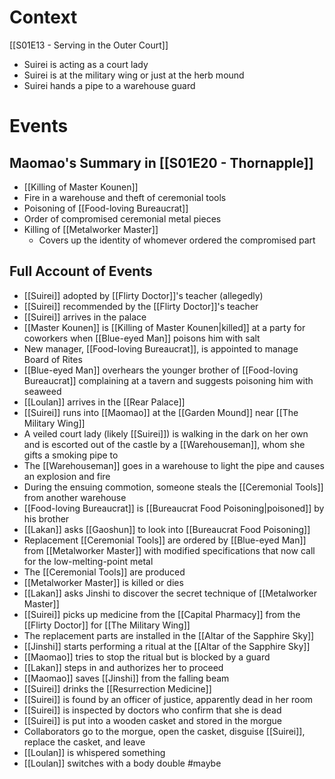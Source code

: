 # Context
[[S01E13 - Serving in the Outer Court]]
- Suirei is acting as a court lady
- Suirei is at the military wing or just at the herb mound
- Suirei hands a pipe to a warehouse guard
# Events
## Maomao's Summary in [[S01E20 - Thornapple]]
- [[Killing of Master Kounen]]
- Fire in a warehouse and theft of ceremonial tools
- Poisoning of [[Food-loving Bureaucrat]]
- Order of compromised ceremonial metal pieces
- Killing of [[Metalworker Master]]
	- Covers up the identity of whomever ordered the compromised part

## Full Account of Events
- [[Suirei]] adopted by [[Flirty Doctor]]'s teacher (allegedly)
- [[Suirei]] recommended by the [[Flirty Doctor]]'s teacher
- [[Suirei]] arrives in the palace
- [[Master Kounen]] is [[Killing of Master Kounen|killed]] at a party for coworkers when [[Blue-eyed Man]] poisons him with salt
- New manager, [[Food-loving Bureaucrat]], is appointed to manage Board of Rites
- [[Blue-eyed Man]] overhears the younger brother of [[Food-loving Bureaucrat]] complaining at a tavern and suggests poisoning him with seaweed
- [[Loulan]] arrives in the [[Rear Palace]]
- [[Suirei]] runs into [[Maomao]] at the [[Garden Mound]] near [[The Military Wing]]
- A veiled court lady (likely [[Suirei]]) is walking in the dark on her own and is escorted out of the castle by a [[Warehouseman]], whom she gifts a smoking pipe to
- The [[Warehouseman]] goes in a warehouse to light the pipe and causes an explosion and fire
- During the ensuing commotion, someone steals the [[Ceremonial Tools]] from another warehouse
- [[Food-loving Bureaucrat]] is [[Bureaucrat Food Poisoning|poisoned]] by his brother
- [[Lakan]] asks [[Gaoshun]] to look into [[Bureaucrat Food Poisoning]]
- Replacement [[Ceremonial Tools]] are ordered by [[Blue-eyed Man]] from [[Metalworker Master]] with modified specifications that now call for the low-melting-point metal
- The [[Ceremonial Tools]] are produced
- [[Metalworker Master]] is killed or dies
- [[Lakan]] asks Jinshi to discover the secret technique of [[Metalworker Master]]
- [[Suirei]] picks up medicine from the [[Capital Pharmacy]] from the [[Flirty Doctor]] for [[The Military Wing]]
- The replacement parts are installed in the [[Altar of the Sapphire Sky]]
- [[Jinshi]] starts performing a ritual at the [[Altar of the Sapphire Sky]]
- [[Maomao]] tries to stop the ritual but is blocked by a guard
- [[Lakan]] steps in and authorizes her to proceed
- [[Maomao]] saves [[Jinshi]] from the falling beam
- [[Suirei]] drinks the [[Resurrection Medicine]]
- [[Suirei]] is found by an officer of justice, apparently dead in her room
- [[Suirei]] is inspected by doctors who confirm that she is dead
- [[Suirei]] is put into a wooden casket and stored in the morgue
- Collaborators go to the morgue, open the casket, disguise [[Suirei]], replace the casket, and leave
- [[Loulan]] is whispered something
- [[Loulan]] switches with a body double #maybe